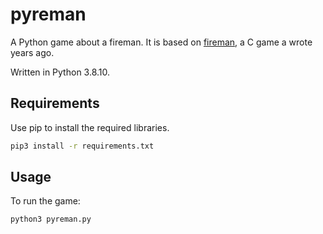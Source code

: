# pyreman
A Python game about a fireman. It is based on [fireman](https://github.com/grisoe/fireman), 
a C game a wrote years ago.

Written in Python 3.8.10.


## Requirements
Use pip to install the required libraries.
```bash
pip3 install -r requirements.txt
```


## Usage
To run the game:
```bash
python3 pyreman.py
```